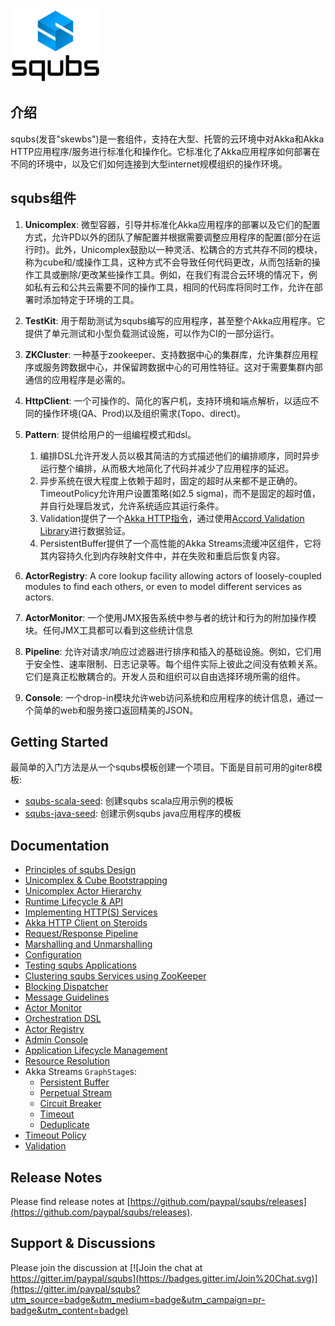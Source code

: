 ![image](img/squbs-logo-transparent.png)

## 介绍

squbs(发音"skewbs")是一套组件，支持在大型、托管的云环境中对Akka和Akka HTTP应用程序/服务进行标准化和操作化。它标准化了Akka应用程序如何部署在不同的环境中，以及它们如何连接到大型internet规模组织的操作环境。

## squbs组件

1. **Unicomplex**: 微型容器，引导并标准化Akka应用程序的部署以及它们的配置方式，允许PD以外的团队了解配置并根据需要调整应用程序的配置(部分在运行时)。此外，Unicomplex鼓励以一种灵活、松耦合的方式共存不同的模块，称为cube和/或操作工具，这种方式不会导致任何代码更改，从而包括新的操作工具或删除/更改某些操作工具。例如，在我们有混合云环境的情况下，例如私有云和公共云需要不同的操作工具，相同的代码库将同时工作，允许在部署时添加特定于环境的工具。

2. **TestKit**: 用于帮助测试为squbs编写的应用程序，甚至整个Akka应用程序。它提供了单元测试和小型负载测试设施，可以作为CI的一部分运行。

3. **ZKCluster**: 一种基于zookeeper、支持数据中心的集群库，允许集群应用程序或服务跨数据中心，并保留跨数据中心的可用性特征。这对于需要集群内部通信的应用程序是必需的。

4. **HttpClient**: 一个可操作的、简化的客户机，支持环境和端点解析，以适应不同的操作环境(QA、Prod)以及组织需求(Topo、direct)。

5. **Pattern**: 提供给用户的一组编程模式和dsl。
   1. 编排DSL允许开发人员以极其简洁的方式描述他们的编排顺序，同时异步运行整个编排，从而极大地简化了代码并减少了应用程序的延迟。
   2. 异步系统在很大程度上依赖于超时，固定的超时从来都不是正确的。TimeoutPolicy允许用户设置策略(如2.5 sigma)，而不是固定的超时值，并自行处理启发式，允许系统适应其运行条件。
   3. Validation提供了一个[Akka HTTP指令](http://doc.akka.io/docs/akka-http/current/scala/http/routing-dsl/directives/index.html)，通过使用[Accord Validation Library](http://wix.github.io/accord/)进行数据验证。
   4. PersistentBuffer提供了一个高性能的Akka Streams流缓冲区组件，它将其内容持久化到内存映射文件中，并在失败和重启后恢复内容。

6. **ActorRegistry**: A core lookup facility allowing actors of loosely-coupled modules to find each others, or even to model different services as actors.

7. **ActorMonitor**: 一个使用JMX报告系统中参与者的统计和行为的附加操作模块。任何JMX工具都可以看到这些统计信息

8. **Pipeline**: 允许对请求/响应过滤器进行排序和插入的基础设施。例如，它们用于安全性、速率限制、日志记录等。每个组件实际上彼此之间没有依赖关系。它们是真正松散耦合的。开发人员和组织可以自由选择环境所需的组件。

9. **Console**: 一个drop-in模块允许web访问系统和应用程序的统计信息，通过一个简单的web和服务接口返回精美的JSON。

## Getting Started

最简单的入门方法是从一个squbs模板创建一个项目。下面是目前可用的giter8模板:

* [squbs-scala-seed](https://github.com/paypal/squbs-scala-seed.g8): 创建squbs scala应用示例的模板
* [squbs-java-seed](https://github.com/paypal/squbs-java-seed.g8): 创建示例squbs java应用程序的模板

## Documentation

* [Principles of squbs Design](principles_of_the_squbs_design.md)
* [Unicomplex & Cube Bootstrapping](bootstrap.md)
* [Unicomplex Actor Hierarchy](actor-hierarchy.md)
* [Runtime Lifecycle & API](lifecycle.md)
* [Implementing HTTP(S) Services](http-services.md)
* [Akka HTTP Client on Steroids](httpclient.md)
* [Request/Response Pipeline](pipeline.md)
* [Marshalling and Unmarshalling](marshalling.md)
* [Configuration](configuration.md)
* [Testing squbs Applications](testing.md)
* [Clustering squbs Services using ZooKeeper](zkcluster.md)
* [Blocking Dispatcher](blocking-dispatcher.md)
* [Message Guidelines](messages.md)
* [Actor Monitor](monitor.md)
* [Orchestration DSL](orchestration_dsl.md)
* [Actor Registry](registry.md)
* [Admin Console](console.md)
* [Application Lifecycle Management](packaging.md)
* [Resource Resolution](resolver.md)
* Akka Streams `GraphStage`s:
    * [Persistent Buffer](persistent-buffer.md)
    * [Perpetual Stream](streams-lifecycle.md)
    * [Circuit Breaker](circuitbreaker.md)
    * [Timeout](flow-timeout.md)
    * [Deduplicate](deduplicate.md)
* [Timeout Policy](timeoutpolicy.md)
* [Validation](validation.md)

## Release Notes

Please find release notes at [https://github.com/paypal/squbs/releases](https://github.com/paypal/squbs/releases).

## Support & Discussions

Please join the discussion at  [![Join the chat at https://gitter.im/paypal/squbs](https://badges.gitter.im/Join%20Chat.svg)](https://gitter.im/paypal/squbs?utm_source=badge&utm_medium=badge&utm_campaign=pr-badge&utm_content=badge)